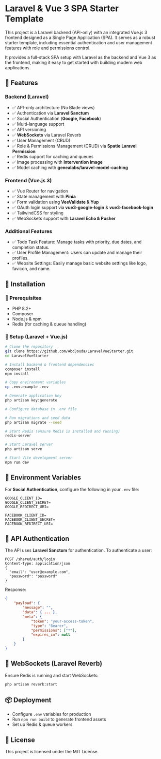 # Laravel & Vue 3 SPA Starter Template

This project is a Laravel backend (API-only) with an integrated Vue.js 3 frontend designed as a Single Page Application (SPA). It serves as a robust starter template, including essential authentication and user management features with role and permissions control.

It provides a full-stack SPA setup with Laravel as the backend and Vue 3 as the frontend, making it easy to get started with building modern web applications.


## 📌 Features

### Backend (Laravel)
- ✅ API-only architecture (No Blade views)
- ✅ Authentication via **Laravel Sanctum**
- ✅ Social Authentication (**Google, Facebook**)
- ✅ Multi-language support
- ✅ API versioning
- ✅ **WebSockets** via Laravel Reverb
- ✅ User Management (CRUD)
- ✅ Role & Permissions Management (CRUD) via **Spatie Laravel Permission**
- ✅ Redis support for caching and queues
- ✅ Image processing with **Intervention Image**
- ✅ Model caching with **genealabs/laravel-model-caching**

### Frontend (Vue.js 3)
- ✅ Vue Router for navigation
- ✅ State management with **Pinia**
- ✅ Form validation using **VeeValidate & Yup**
- ✅ OAuth login support via **vue3-google-login** & **vue3-facebook-login**
- ✅ TailwindCSS for styling
- ✅ WebSockets support with **Laravel Echo & Pusher**

### Additional Features
- ✅ Todo Task Feature: Manage tasks with priority, due dates, and completion status.
- ✅ User Profile Management: Users can update and manage their profiles.
- ✅ Website Settings: Easily manage basic website settings like logo, favicon, and name.

## 🚀 Installation

### 📌 Prerequisites
- PHP 8.2+
- Composer
- Node.js & npm
- Redis (for caching & queue handling)

### 🔧 Setup (Laravel + Vue.js)
```sh
# Clone the repository
git clone https://github.com/AbdJouda/LaravelVueStarter.git
cd LaravelVueStarter

# Install backend & frontend dependencies
composer install
npm install

# Copy environment variables
cp .env.example .env

# Generate application key
php artisan key:generate

# Configure database in .env file

# Run migrations and seed data
php artisan migrate --seed

# Start Redis (ensure Redis is installed and running)
redis-server

# Start Laravel server
php artisan serve

# Start Vite development server
npm run dev
```

## 🔑 Environment Variables
For **Social Authentication**, configure the following in your `.env` file:
```env
GOOGLE_CLIENT_ID=
GOOGLE_CLIENT_SECRET=
GOOGLE_REDIRECT_URI=

FACEBOOK_CLIENT_ID=
FACEBOOK_CLIENT_SECRET=
FACEBOOK_REDIRECT_URI=
```

## 🔐 API Authentication
The API uses **Laravel Sanctum** for authentication. To authenticate a user:
```http
POST /shared/auth/login
Content-Type: application/json
{
  "email": "user@example.com",
  "password": "password"
}
```
Response:
```json
{
    "payload": {
        "message": "",
        "data": { ... },
        "meta": {
            "token": "your-access-token",
            "type": "Bearer",
            "permissions": ["*"],
            "expires_in": null
        }
    }
}
```

## 🔄 WebSockets (Laravel Reverb)
Ensure Redis is running and start WebSockets:
```sh
php artisan reverb:start
```

## 📦 Deployment
- Configure `.env` variables for production
- Run `npm run build` to generate frontend assets
- Set up Redis & queue workers

## 📜 License
This project is licensed under the MIT License.

